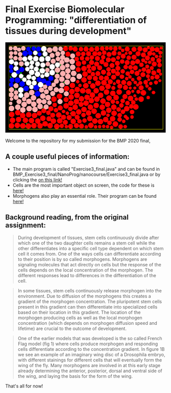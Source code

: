 # Final Exercise Biomolecular Programming: "differentiation of tissues during development"

![](DjLSUqy9xC.png)

Welcome to the repository for my submission for the BMP 2020 final,

## A couple useful pieces of information:

- The main program is called "Exercise3_final.java" and can be found in BMP_Exercise3_final/NanoProg/nanocourse/Exercise3_final.java or by clicking the [on this link!](/NanoProg/nanocourse/Exercise3_final.java)
- Cells are the most important object on screen, the code for these is [here!](/NanoProg/nanocourse/Cell.java)
- Morphogens also play an essential role. Their program can be found [here!](/NanoProg/nanocourse/Morphogen.java)

## Background reading, from the original assignment:

> During development of tissues, stem cells continuously divide after which one of the two daughter cells remains a stem cell while the other differentiates into a specific cell type dependent on which stem cell it comes from. One of the ways cells can differentiate according to their position is by so called morphogens. Morphogens are signaling molecules that act directly on cells but the response of the cells depends on the local concentration of the morphogen. The different responses lead to differences in the differentiation of the cell. 

> In some tissues, stem cells continuously release morphogen into the environment. Due to diffusion of the morphogens this creates a gradient of the morphogen concentration. The pluripotent stem cells present in this gradient can then differentiate into specialized cells based on their location in this gradient. The location of the morphogen producing cells as well as the local morphogen concentration (which depends on morphogen diffusion speed and lifetime) are crucial to the outcome of development.

> One of the earlier models that was developed is the so called French Flag model (fig 1) where cells produce morphogen and responding cells differentiate according to the concentration gradient. In figure 1B we see an example of an imaginary wing disc of a Drosophila embryo, with different stainings for different cells that will eventually form the wing of the fly. Many morphogens are involved in at this early stage already determining the anterior, posterior, dorsal and ventral side of the wing, and laying the basis for the form of the wing.




That's all for now!
